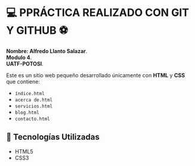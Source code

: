 # 💻 PPRÁCTICA REALIZADO CON GIT Y GITHUB ⚽

**Nombre: Alfredo Llanto Salazar**.  
**Modulo 4**.  
**UATF-POTOSI**.

Este es un sitio web pequeño desarrollado únicamente con **HTML** y **CSS** que contiene:

- `índice.html` 
- `acerca de.html` 
- `servicios.html` 
- `blog.html` 
- `contacto.html` 
## 🎨 Tecnologías Utilizadas
- HTML5
- CSS3
